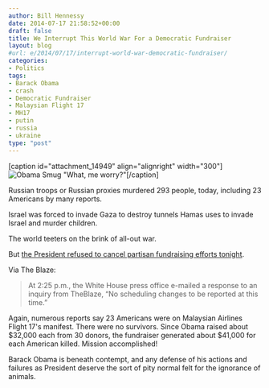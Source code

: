 ```yaml
---
author: Bill Hennessy
date: 2014-07-17 21:58:52+00:00
draft: false
title: We Interrupt This World War For a Democratic Fundraiser
layout: blog
#url: e/2014/07/17/interrupt-world-war-democratic-fundraiser/
categories:
- Politics
tags:
- Barack Obama
- crash
- Democratic Fundraiser
- Malaysian Flight 17
- MH17
- putin
- russia
- ukraine
type: "post"
---
```


[caption id="attachment_14949" align="alignright" width="300"]![Obama Smug](https://hennessysview.com/wp-content/uploads/2014/07/Obama-Smug-300x200.jpg)
"What, me worry?"[/caption]

Russian troops or Russian proxies murdered 293 people, today, including 23 Americans by many reports.

Israel was forced to invade Gaza to destroy tunnels Hamas uses to invade Israel and murder children.

The world teeters on the brink of all-out war.

But [the President refused to cancel partisan fundraising efforts tonight](https://www.theblaze.com/stories/2014/07/17/white-house-to-theblaze-no-scheduling-changesat-this-time-as-obama-heads-to-nyc-for-fundraisers-after-crash/).

Via The Blaze:



> At 2:25 p.m., the White House press office e-mailed a response to an inquiry from TheBlaze, “No scheduling changes to be reported at this time.”



Again, numerous reports say 23 Americans were on Malaysian Airlines Flight 17's manifest. There were no survivors. Since Obama raised about $32,000 each from 30 donors, the fundraiser generated about $41,000 for each American killed. Mission accomplished!

Barack Obama is beneath contempt, and any defense of his actions and failures as President deserve the sort of pity normal felt for the ignorance of animals.


